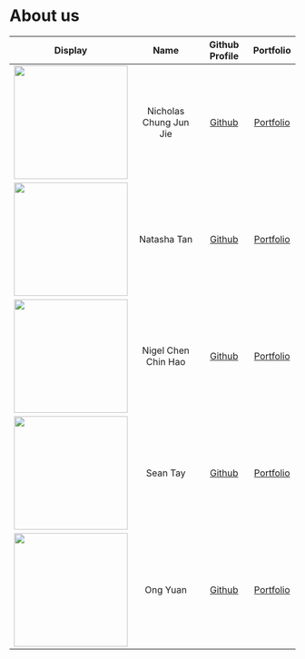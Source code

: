 # About us

Display |          Name          |                  Github Profile                  | Portfolio 
--------|:----------------------:|:------------------------------------------------:|:---------:
<img src="https://avatars.githubusercontent.com/u/84615041?s=400&u=69d4d227da597a8aa7a783a8f36d24cee76ae5c7&v=4" width="200px"> | Nicholas Chung Jun Jie | [Github](https://github.com/NicholasChungJunJie) | [Portfolio](./team/nicholaschungjunjie.md)
<img src="https://avatars.githubusercontent.com/u/88123171?v=4" width="200px"> | Natasha Tan | [Github](https://github.com/natashatanyt) | [Portfolio](./team/natashatanyt.md)
<img src="https://avatars.githubusercontent.com/u/20543004?v=4" width="200px"> | Nigel Chen Chin Hao | [Github](https://github.com/nigelhao) | [Portfolio](./team/nigelhao.md)
<img src="https://avatars.githubusercontent.com/u/20165093?s=400&u=a350afedf1d32e0d270649b086cb6b31e8fd78a1&v=4" width="200px"> | Sean Tay | [Github](https://github.com/sansders) | [Portfolio](./team/sansders.md)
<img src="https://avatars.githubusercontent.com/u/110977584?s=400&u=a3600b45fd541691790f1f2b3326346cb88b684a&v=4" width="200px"> | Ong Yuan | [Github](https://github.com/yuanners) | [Portfolio](./team/yuanners.md)